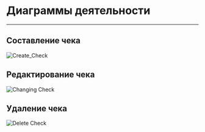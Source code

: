 # Диаграммы деятельности
---
## Составление чека

![Create_Check](https://github.com/TheSnakyEyes/CheckLogger/blob/master/Diagrams/Activity/add.jpg)


## Редактирование чека

![Changing Check](https://github.com/TheSnakyEyes/CheckLogger/blob/master/Diagrams/Activity/ChangingCheck1.png)


## Удаление чека

![Delete Check](https://github.com/TheSnakyEyes/CheckLogger/blob/master/Diagrams/Activity/DeleteCheck.png)
